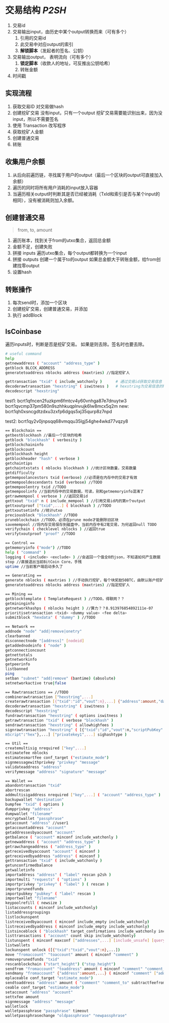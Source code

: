 # 交易结构 *P2SH*

1. 交易id
2. 交易输出input，由历史中某个output转换而来（可有多个）
    1. 引用的交易id
    2. 此交易中对应output的索引
    3. **解锁脚本**（发起者的签名、公钥）
3. 交易输出output， 表明流向（可有多个）
    1. **锁定脚本**（收款人的地址，可反推出公钥哈希）
    2. 转账金额
4. 时间戳




## 实现流程

1. 获取交易ID
    对交易做hash
2. 创建挖矿交易
    没有input，只有一个output
    挖矿交易需要能识别出来，因为没input，所以不需要签名
3. 使用 Transaction 改写程序
4. 获取挖矿人金额
5. 创建普通交易
6. 转账


## 收集用户余额

1. 从后向前遍历链，寻找属于用户的output（最后一个区块的output可直接加入余额）
2. 遍历的同时将所有用户消耗的input放入容器
3. 当遍历相关output时判断其是否已经被消耗（TxId和索引是否与某个input的相同），没有被消耗则加入余额。


## 创建普通交易

> from, to, amount

1. 遍历账本，找到关于from的utxo集合，返回总金额
2. 金额不足，创建失败
3. 拼接 inputs
    遍历utxo集合，每个output都转换为一个input
4. 拼接 outputs
    创建一个属于to的output
    如果总金额大于转账金额，给from创建找零output
5. 设置hash

## 转账操作

1. 每次send时，添加一个区块
2. 创建挖矿交易，创建普通交易，并添加
3. 执行 addBlock


## IsCoinbase

遍历inputs时，判断是否是挖矿交易。
如果是则去除。签名时也要去除。


```bash
# useful command
help
getnewaddress ( "account" "address_type" )
getblock BLCCK_ADDRESS
generatetoaddress nblocks address (maxtries) //指定挖矿⼈

gettransaction "txid" ( include_watchonly )      # 通过交易id获取交易信息
decoderawtransaction "hexstring" ( iswitness )   # hexstring为交易信息的hex字段，
decodescript "hexstring"

```

test1:
bcrt1qfncen2fuzkpm6fmtcv4y60vnhga87e7dnuytw3
bcrt1qvcmp37pm580n9szhhkuqplnvujk6lw8mcx5q2m
new:
bcrt1qh0xsncgdtzdxu3zxfp6dgqs5xj35qurp8z7npd


test2:
bcrt1qy2v0jnpsqq68vmqqu35lgj54ghe4wkd77vqzy8

```sh
== Blockchain ==
getbestblockhash //最后⼀个区块的哈希
getblock "blockhash" ( verbosity )
getblockchaininfo
getblockcount
getblockhash height
getblockheader "hash" ( verbose )
getchaintips
getchaintxstats ( nblocks blockhash ) //统计区块数量，交易数量
getdifficulty
getmempoolancestors txid (verbose) //必须是在内存中的交易才有效
getmempooldescendants txid (verbose) //TODO
getmempoolentry txid //TODO
getmempoolinfo //当前内存中的交易数据，可读，别和getmemoryinfo混淆了
getrawmempool ( verbose ) //返回交易id
gettxout "txid" n ( include_mempool ) //引⽤交易id内的第n个output
gettxoutproof ["txid",...] ( blockhash ) //TODO
gettxoutsetinfo //统计utxo
preciousblock "blockhash" //TODO
pruneblockchain //TODO，必须在prune mode才能删除旧区块
savemempool //将内存交易保存到磁盘中，当前内存中有2笔交易，为何返回null TODO
verifychain ( checklevel nblocks ) //返回true
verifytxoutproof "proof" //TODO

== Control ==
getmemoryinfo ("mode") //TODO
help ( "command" )
logging ( <include> <exclude> ) //会返回⼀个值全0的json，不知道如何产⽣数据
stop //直接退出当前BitCoin Core，⼿残
uptime //当前客户端启动多久了

== Generating ==
generate nblocks ( maxtries ) //⼿动执⾏挖矿，每个块奖励50BTC，由默认账户挖矿
generatetoaddress nblocks address (maxtries) //指定挖矿⼈

== Mining ==
getblocktemplate ( TemplateRequest ) //TODO，得联⽹？？
getmininginfo
getnetworkhashps ( nblocks height ) //算⼒？？8.913976854892111e-07
prioritisetransaction <txid> <dummy value> <fee delta>
submitblock "hexdata" ( "dummy" ) //TODO

== Network ==
addnode "node" "add|remove|onetry"
clearbanned
disconnectnode "[address]" [nodeid]
getaddednodeinfo ( "node" )
getconnectioncount
getnettotals
getnetworkinfo
getpeerinfo
listbanned
ping
setban "subnet" "add|remove" (bantime) (absolute)
setnetworkactive true|false

== Rawtransactions == //TODO
combinerawtransaction ["hexstring",...]
createrawtransaction [{"txid":"id","vout":n},...] {"address":amount,"data":"hex",...} ( locktime ) ( eplaceable )
decoderawtransaction "hexstring" ( iswitness )
decodescript "hexstring"
fundrawtransaction "hexstring" ( options iswitness )
getrawtransaction "txid" ( verbose "blockhash" )
sendrawtransaction "hexstring" ( allowhighfees )
signrawtransaction "hexstring" ( [{"txid":"id","vout":n,"scriptPubKey":"hex","redee
mScript":"hex"},...] ["privatekey1",...] sighashtype )

== Util ==
createmultisig nrequired ["key",...]
estimatefee nblocks
estimatesmartfee conf_target ("estimate_mode")
signmessagewithprivkey "privkey" "message"
validateaddress "address"
verifymessage "address" "signature" "message"

== Wallet ==
abandontransaction "txid"
abortrescan
addmultisigaddress nrequired ["key",...] ( "account" "address_type" )
backupwallet "destination"
bumpfee "txid" ( options )
dumpprivkey "address"
dumpwallet "filename"
encryptwallet "passphrase"
getaccount "address" //user1
getaccountaddress "account"
getaddressesbyaccount "account"
getbalance ( "account" minconf include_watchonly )
getnewaddress ( "account" "address_type" )
getrawchangeaddress ( "address_type" )
getreceivedbyaccount "account" ( minconf )
getreceivedbyaddress "address" ( minconf )
gettransaction "txid" ( include_watchonly )
getunconfirmedbalance
getwalletinfo
importaddress "address" ( "label" rescan p2sh )
importmulti "requests" ( "options" )
importprivkey "privkey" ( "label" ) ( rescan )
importprunedfunds
importpubkey "pubkey" ( "label" rescan )
importwallet "filename"
keypoolrefill ( newsize )
listaccounts ( minconf include_watchonly)
listaddressgroupings
listlockunspent
listreceivedbyaccount ( minconf include_empty include_watchonly)
listreceivedbyaddress ( minconf include_empty include_watchonly)
listsinceblock ( "blockhash" target_confirmations include_watchonly include_removed)
listtransactions ( "account" count skip include_watchonly)
listunspent ( minconf maxconf ["addresses",...] [include_unsafe] [query_options])
listwallets
lockunspent unlock ([{"txid":"txid","vout":n},...])
move "fromaccount" "toaccount" amount ( minconf "comment" )
removeprunedfunds "txid"
rescanblockchain ("start_height") ("stop_height")
sendfrom "fromaccount" "toaddress" amount ( minconf "comment" "comment_to" )
sendmany "fromaccount" {"address":amount,...} ( minconf "comment" ["address",...] r
eplaceable conf_target "estimate_mode")
sendtoaddress "address" amount ( "comment" "comment_to" subtractfeefromamount repla
ceable conf_target "estimate_mode")
setaccount "address" "account"
settxfee amount
signmessage "address" "message"
walletlock
walletpassphrase "passphrase" timeout
walletpassphrasechange "oldpassphrase" "newpassphrase"
```